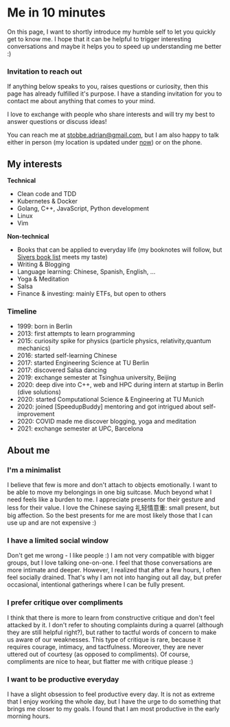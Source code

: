 # Me in 10 minutes

On this page, I want to shortly introduce my humble self to let you quickly get to know me. I hope that it can be helpful to trigger interesting conversations and maybe it helps you to speed up understanding me better :) 

### Invitation to reach out
If anything below speaks to you, raises questions or curiosity, then this page has already fulfilled it's purpose.
I have a standing invitation for you to contact me about anything that comes to your mind.

I love to exchange with people who share interests and will try my best to answer questions or discuss ideas!

You can reach me at stobbe.adrian@gmail.com, but I am also happy to talk either in person (my location is updated under [now](/now)) or on the phone.

## My interests

**Technical**
- Clean code and TDD
- Kubernetes & Docker
- Golang, C++, JavaScript, Python development
- Linux
- Vim

**Non-technical**
- Books that can be applied to everyday life (my booknotes will follow, but [Sivers book list](https://sive.rs/book) meets my taste)
- Writing & Blogging
- Language learning: Chinese, Spanish, English, ...
- Yoga & Meditation
- Salsa
- Finance & investing: mainly ETFs, but open to others

### Timeline
- 1999: born in Berlin
- 2013: first attempts to learn programming
- 2015: curiosity spike for physics (particle physics, relativity,quantum mechanics)
- 2016: started self-learning Chinese
- 2017: started Engineering Science at TU Berlin
- 2017: discovered Salsa dancing
- 2019: exchange semester at Tsinghua university, Beijing
- 2020: deep dive into C++, web and HPC during intern at startup in Berlin (dive solutions)
- 2020: started Computational Science & Engineering at TU Munich
- 2020: joined [SpeedupBuddy] mentoring and got intrigued about self-improvement
- 2020: COVID made me discover blogging, yoga and meditation
- 2021: exchange semester at UPC, Barcelona

## About me

### I'm a minimalist
I believe that few is more and don't attach to objects emotionally. I want to be able to move my belongings in one big suitcase. Much beyond what I need feels like a burden to me. 
I appreciate presents for their gesture and less for their value. I love the Chinese saying 礼轻情意重: small present, but big affection.  So the best presents for me are most likely those that I can use up and are not expensive :)

### I have a limited social window
Don't get me wrong - I like people :) I am not very compatible with bigger groups, but I love talking one-on-one. I feel that those conversations are more intimate and deeper. However, I realized that after a few hours, I often feel socially drained. That's why I am not into hanging out all day, but prefer occasional, intentional gatherings where I can be fully present.

### I prefer critique over compliments
I think that there is more to learn from constructive critique and don't feel attacked by it. I don't refer to shouting complaints during a quarrel (although they are still helpful right?), but rather to tactful words of concern to make us aware of our weaknesses. This type of critique is rare, because it requires courage, intimacy, and tactfulness. Moreover, they are never uttered out of courtesy (as opposed to compliments). Of course, compliments are nice to hear, but flatter me with critique please :)

### I want to be productive everyday
I have a slight obsession to feel productive every day. It is not as extreme that I enjoy working the whole day, but I have the urge to do something that brings me closer to my goals. I found that I am most productive in the early morning hours.



